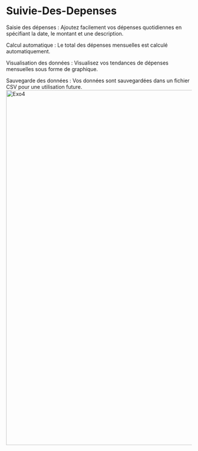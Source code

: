 # Suivie-Des-Depenses

Saisie des dépenses : Ajoutez facilement vos dépenses quotidiennes en spécifiant la date, le montant et une description.

Calcul automatique : Le total des dépenses mensuelles est calculé automatiquement.

Visualisation des données : Visualisez vos tendances de dépenses mensuelles sous forme de graphique.

Sauvegarde des données : Vos données sont sauvegardées dans un fichier CSV pour une utilisation future.
<img width="960" alt="Exo4" src="https://github.com/Chaymaedkh/Suivie-Des-Depenses/assets/139116887/15cf8f58-1766-4539-83a8-9c716af4ace9">
